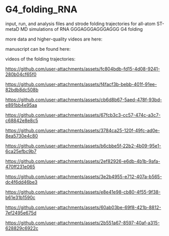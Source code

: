 # G4_folding_RNA

input, run, and analysis files and strode folding trajectories for all-atom ST-metaD MD simulations of RNA GGGAGGGAGGGAGGG G4 folding

more data and higher-quality videos are here:

manuscript can be found here:

videos of the folding trajectories:

https://github.com/user-attachments/assets/fc804bdb-fd15-4d08-9241-280b04cf65f0

https://github.com/user-attachments/assets/f4facf3b-bebb-401f-91ee-82bdb8dc508b

https://github.com/user-attachments/assets/cb6d8b67-5aed-478f-93bd-e891bb4e95aa

https://github.com/user-attachments/assets/67fcb3c3-cc57-474c-a3c7-c68842e8e8c5

https://github.com/user-attachments/assets/3784ca25-120f-49fc-ad0e-8ea5730e4c80

https://github.com/user-attachments/assets/b6cbbe5f-22b2-4b09-95e1-6ca25efbc9b7

https://github.com/user-attachments/assets/2ef82926-e6db-4b1b-9afa-470ff231e065

https://github.com/user-attachments/assets/3e2b4955-e712-407a-b565-dc4f6dd46be3

https://github.com/user-attachments/assets/e8e41e98-cb80-4f55-9f38-b61e31b1590c

https://github.com/user-attachments/assets/60ab03be-69f8-421b-8812-7ef2495e675d

https://github.com/user-attachments/assets/2b551a67-8597-40af-a315-628829c6922c






